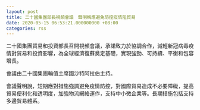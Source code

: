 ```yaml
---
layout: post
title: 二十國集團部長視頻會議　聲明稱應避免防控疫情阻貿易
date: 2020-05-15 06:53:21.000000000 +08:00
categories: rss
---
```


二十國集團貿易和投資部長召開視頻會議，承諾致力於協調合作，減輕新冠病毒疫情對貿易和投資影響，為全球經濟復蘇奠定基礎，實現強勁、可持續、平衡和包容增長。

會議由二十國集團輪值主席國沙特阿拉伯主持。

會議聲明說，短期應對措施強調避免疫情防控，對國際貿易造成不必要障礙，提高貿易便利化和透明度，加強物流網絡運作，支持中小微企業等。長期措施包括支持多邊貿易體系。
